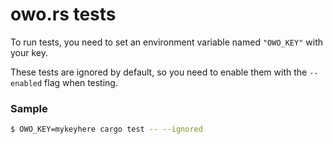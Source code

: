 # owo.rs tests

To run tests, you need to set an environment variable named `"OWO_KEY"` with
your key.

These tests are ignored by default, so you need to enable them with the
`--enabled` flag when testing.

### Sample

```sh
$ OWO_KEY=mykeyhere cargo test -- --ignored
```
